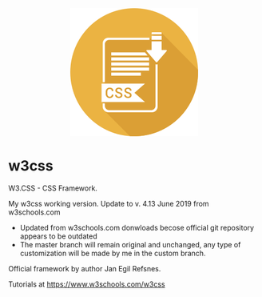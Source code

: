 <div align="center">
  <img src="icon.png"  width="auto" height="auto">
</div>

# w3css
W3.CSS - CSS Framework.

My w3css working version. Update to v. 4.13 June 2019 from w3schools.com

- Updated from w3schools.com donwloads becose official git repository appears to be outdated
- The master branch will remain original and unchanged, any type of customization will be made by me in the custom branch.

Official framework by author Jan Egil Refsnes.

Tutorials at https://www.w3schools.com/w3css